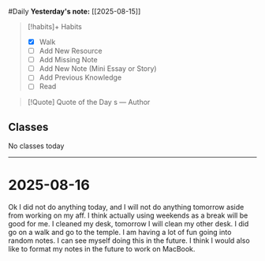 #Daily
**Yesterday's note:** [[2025-08-15]]

> [!habits]+ Habits 
>- [x] Walk 
>- [ ] Add New Resource
> - [ ] Add Missing Note
> - [ ] Add New Note (Mini Essay or Story)
> - [ ] Add Previous Knowledge  
> - [ ] Read

> [!Quote]  Quote of the Day
> s
> — Author

## Classes 
No classes today

<hr>

# 2025-08-16

Ok I did not do anything today, and I will not do anything tomorrow aside from working on my aff. I think actually using weekends as a break will be good for me. I cleaned my desk, tomorrow I will clean my other desk. I did go on a walk and go to the temple. I am having a lot of fun going into random notes. I can see myself doing this in the future. I think I would also like to format my notes in the future  to work on MacBook. 